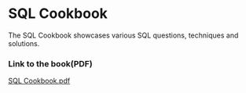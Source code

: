 # SQL Cookbook

The SQL Cookbook showcases various SQL questions, techniques and solutions. 

### Link to the book(PDF)
[SQL Cookbook.pdf](https://github.com/bardadon/My-Data-Engineering-Code-Snippets/files/10343745/SQL.Cookbook.pdf)
